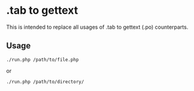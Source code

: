 .tab to gettext
===============

This is intended to replace all usages of .tab to gettext (.po) counterparts.

Usage
-----

```
./run.php /path/to/file.php
```

or

```
./run.php /path/to/directory/
```


